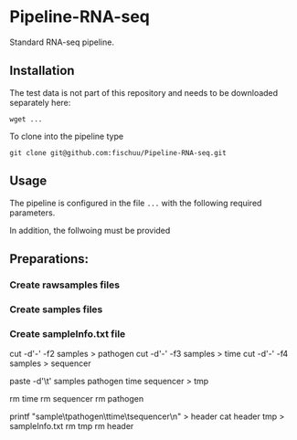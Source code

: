 # Pipeline-RNA-seq
Standard RNA-seq pipeline.

## Installation
The test data is not part of this repository and needs to be downloaded separately here:
 
```
wget ...
```

To clone into the pipeline type

```
git clone git@github.com:fischuu/Pipeline-RNA-seq.git
```
## Usage
The pipeline is configured in the file `...` with the following required parameters.

In addition, the follwoing must be provided

## Preparations:

### Create rawsamples files

### Create samples files

### Create sampleInfo.txt file
cut -d'-' -f2 samples > pathogen
cut -d'-' -f3 samples > time
cut -d'-' -f4 samples > sequencer

paste -d'\t' samples pathogen time sequencer > tmp

rm time
rm sequencer
rm pathogen

printf "sample\tpathogen\ttime\tsequencer\n" > header
cat header tmp > sampleInfo.txt
rm tmp
rm header
